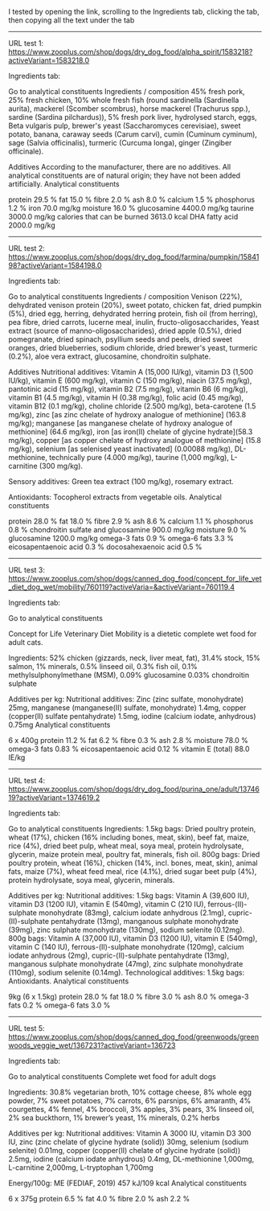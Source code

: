 I tested by opening the link, scrolling to the Ingredients tab, clicking the tab, then copying all the text under the tab

---

URL test 1:
https://www.zooplus.com/shop/dogs/dry_dog_food/alpha_spirit/1583218?activeVariant=1583218.0

Ingredients tab:

Go to analytical constituents
Ingredients / composition
45% fresh pork, 25% fresh chicken, 10% whole fresh fish (round sardinella (Sardinella aurita), mackerel (Scomber scombrus), horse mackerel (Trachurus spp.), sardine (Sardina pilchardus)), 5% fresh pork liver, hydrolysed starch, eggs, Beta vulgaris pulp, brewer's yeast (Saccharomyces cerevisiae), sweet potato, banana, caraway seeds (Carum carvi), cumin (Cuminum cyminum), sage (Salvia officinalis), turmeric (Curcuma longa), ginger (Zingiber officinale).

Additives
According to the manufacturer, there are no additives.
All analytical constituents are of natural origin; they have not been added artificially.
Analytical constituents

protein	29.5 %
fat	15.0 %
fibre	2.0 %
ash	8.0 %
calcium	1.5 %
phosphorus	1.2 %
iron	70.0 mg/kg
moisture	16.0 %
glucosamine	4400.0 mg/kg
taurine	3000.0 mg/kg
calories that can be burned	3613.0 kcal
DHA fatty acid	2000.0 mg/kg

---
URL test 2:
https://www.zooplus.com/shop/dogs/dry_dog_food/farmina/pumpkin/1584198?activeVariant=1584198.0

Ingredients tab:

Go to analytical constituents
Ingredients / composition
Venison (22%), dehydrated venison protein (20%), sweet potato, chicken fat, dried pumpkin (5%), dried egg, herring, dehydrated herring protein, fish oil (from herring), pea fibre, dried carrots, lucerne meal, inulin, fructo-oligosaccharides, Yeast extract (source of manno-oligosaccharides), dried apple (0.5%), dried pomegranate, dried spinach, psyllium seeds and peels, dried sweet oranges, dried blueberries, sodium chloride, dried brewer's yeast, turmeric (0.2%), aloe vera extract, glucosamine, chondroitin sulphate.

Additives
Nutritional additives:
Vitamin A (15,000 IU/kg), vitamin D3 (1,500 IU/kg), vitamin E (600 mg/kg), vitamin C (150 mg/kg), niacin (37.5 mg/kg), pantotinic acid (15 mg/kg), vitamin B2 (7.5 mg/kg), vitamin B6 (6 mg/kg), vitamin B1 (4.5 mg/kg), vitamin H (0.38 mg/kg), folic acid (0.45 mg/kg), vitamin B12 (0.1 mg/kg), choline chloride (2.500 mg/kg), beta-carotene (1.5 mg/kg), zinc [as zinc chelate of hydroxy analogue of methionine] (163.8 mg/kg); manganese [as manganese chelate of hydroxy analogue of methionine] (64.6 mg/kg), iron [as iron(II) chelate of glycine hydrate](58.3 mg/kg), copper [as copper chelate of hydroxy analogue of methionine] (15.8 mg/kg), selenium [as selenised yeast inactivated] (0.00088 mg/kg), DL-methionine, technically pure (4.000 mg/kg), taurine (1,000 mg/kg), L-carnitine (300 mg/kg).

Sensory additives:
Green tea extract (100 mg/kg), rosemary extract.

Antioxidants:
Tocopherol extracts from vegetable oils.
Analytical constituents

protein	28.0 %
fat	18.0 %
fibre	2.9 %
ash	8.6 %
calcium	1.1 %
phosphorus	0.8 %
chondroitin sulfate and glucosamine	900.0 mg/kg
moisture	9.0 %
glucosamine	1200.0 mg/kg
omega-3 fats	0.9 %
omega-6 fats	3.3 %
eicosapentaenoic acid	0.3 %
docosahexaenoic acid	0.5 %

---

URL test 3:
https://www.zooplus.com/shop/dogs/canned_dog_food/concept_for_life_vet_diet_dog_wet/mobility/760119?activeVaria=&activeVariant=760119.4

Ingredients tab:

Go to analytical constituents

Concept for Life Veterinary Diet Mobility is a dietetic complete wet food for adult cats.

Ingredients:
52% chicken (gizzards, neck, liver meat, fat), 31.4% stock, 15% salmon, 1% minerals, 0.5% linseed oil, 0.3% fish oil, 0.1% methylsulphonylmethane (MSM), 0.09% glucosamine 0.03% chondroitin sulphate

Additives per kg: Nutritional additives:
Zinc (zinc sulfate, monohydrate) 25mg, manganese (manganese(II) sulfate, monohydrate) 1.4mg, copper (copper(II) sulfate pentahydrate) 1.5mg, iodine (calcium iodate, anhydrous) 0.75mg
Analytical constituents


6 x 400g
protein	11.2 %
fat	6.2 %
fibre	0.3 %
ash	2.8 %
moisture	78.0 %
omega-3 fats	0.83 %
eicosapentaenoic acid	0.12 %
vitamin E (total)	88.0 IE/kg

---
URL test 4:
https://www.zooplus.com/shop/dogs/dry_dog_food/purina_one/adult/1374619?activeVariant=1374619.2

Ingredients tab:

Go to analytical constituents
Ingredients:
1.5kg bags:
Dried poultry protein, wheat (17%), chicken (16% including bones, meat, skin), beef fat, maize, rice (4%), dried beet pulp, wheat meal, soya meal, protein hydrolysate, glycerin, maize protein meal, poultry fat, minerals, fish oil.
800g bags:
Dried poultry protein, wheat (16%), chicken (14%, incl. bones, meat, skin), animal fats, maize (7%), wheat feed meal, rice (4.1%), dried sugar beet pulp (4%), protein hydrolysate, soya meal, glycerin, minerals.

Additives per kg:
Nutritional additives:
1.5kg bags:
Vitamin A (39,600 IU), vitamin D3 (1200 IU), vitamin E (540mg), vitamin C (210 IU), ferrous-(II)-sulphate monohydrate (83mg), calcium iodate anhydrous (2.1mg), cupric-(II)-sulphate pentahydrate (13mg), manganous sulphate monohydrate (39mg), zinc sulphate monohydrate (130mg), sodium selenite (0.12mg).
800g bags:
Vitamin A (37,000 IU), vitamin D3 (1200 IU), vitamin E (540mg), vitamin C (140 IU), ferrous-(II)-sulphate monohydrate (120mg), calcium iodate anhydrous (2mg), cupric-(II)-sulphate pentahydrate (13mg), manganous sulphate monohydrate (47mg), zinc sulphate monohydrate (110mg), sodium selenite (0.14mg).
Technological additives:
1.5kg bags:
Antioxidants.
Analytical constituents


9kg (6 x 1.5kg)
protein	28.0 %
fat	18.0 %
fibre	3.0 %
ash	8.0 %
omega-3 fats	0.2 %
omega-6 fats	3.0 %

---
URL test 5:
https://www.zooplus.com/shop/dogs/canned_dog_food/greenwoods/greenwoods_veggie_wet/1367231?activeVariant=136723

Ingredients tab:

Go to analytical constituents
Complete wet food for adult dogs

Ingredients:
30.8% vegetarian broth, 10% cottage cheese, 8% whole egg powder, 7% sweet potatoes, 7% carrots, 6% parsnips, 6% amaranth, 4% courgettes, 4% fennel, 4% broccoli, 3% apples, 3% pears, 3% linseed oil, 2% sea buckthorn, 1% brewer’s yeast, 1% minerals, 0.2% herbs

Additives per kg:
Nutritional additives: Vitamin A 3000 IU, vitamin D3 300 IU, zinc (zinc chelate of glycine hydrate (solid)) 30mg, selenium (sodium selenite) 0.01mg, copper (copper(II) chelate of glycine hydrate (solid)) 2.5mg, iodine (calcium iodate anhydrous) 0.4mg, DL-methionine 1,000mg, L-carnitine 2,000mg, L-tryptophan 1,700mg

Energy/100g: ME (FEDIAF, 2019) 457 kJ/109 kcal
Analytical constituents


6 x 375g
protein	6.5 %
fat	4.0 %
fibre	2.0 %
ash	2.2 %